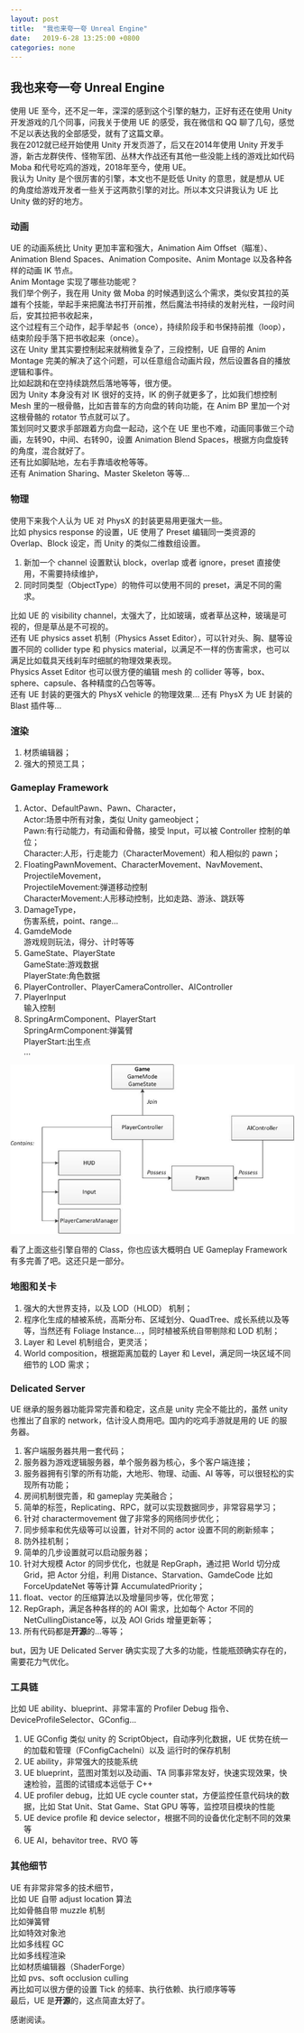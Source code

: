 ```yaml
---
layout: post
title:  "我也来夸一夸 Unreal Engine"
date:   2019-6-28 13:25:00 +0800
categories: none
---
```

## 我也来夸一夸 Unreal Engine

使用 UE 至今，还不足一年，深深的感到这个引擎的魅力，正好有还在使用 Unity 开发游戏的几个同事，问我关于使用 UE 的感受，我在微信和 QQ 聊了几句，感觉不足以表达我的全部感受，就有了这篇文章。<br>
我在2012就已经开始使用 Unity 开发页游了，后又在2014年使用 Unity 开发手游，新古龙群侠传、怪物军团、丛林大作战还有其他一些没能上线的游戏比如代码 Moba 和代号吃鸡的游戏，2018年至今，使用 UE。<br>
我认为 Unity 是个很厉害的引擎，本文也不是贬低 Unity 的意思，就是想从 UE 的角度给游戏开发者一些关于这两款引擎的对比。所以本文只讲我认为 UE 比 Unity 做的好的地方。<br>

### 动画
UE 的动画系统比 Unity 更加丰富和强大，Animation Aim Offset（瞄准）、Animation Blend Spaces、Animation Composite、Anim Montage 以及各种各样的动画 IK 节点。<br>
Anim Montage 实现了哪些功能呢？<br>
我们举个例子，我在用 Unity 做 Moba 的时候遇到这么个需求，类似安其拉的英雄有个技能，举起手来把魔法书打开前推，然后魔法书持续的发射光柱，一段时间后，安其拉把书收起来，<br>
这个过程有三个动作，起手举起书（once），持续阶段手和书保持前推（loop），结束阶段手落下把书收起来（once）。<br>
这在 Unity 里其实要控制起来就稍微复杂了，三段控制，UE 自带的 Anim Montage 完美的解决了这个问题，可以任意组合动画片段，然后设置各自的播放逻辑和事件。<br>
比如起跳和在空持续跳然后落地等等，很方便。<br>
因为 Unity 本身没有对 IK 很好的支持，IK 的例子就更多了，比如我们想控制 Mesh 里的一根骨骼，比如吉普车的方向盘的转向功能，在 Anim BP 里加一个对这根骨骼的 rotator 节点就可以了。<br>
策划同时又要求手部跟着方向盘一起动，这个在 UE 里也不难，动画同事做三个动画，左转90，中间、右转90，设置 Animation Blend Spaces，根据方向盘旋转的角度，混合就好了。<br>
还有比如脚贴地，左右手靠墙收枪等等。<br>
还有 Animation Sharing、Master Skeleton 等等...<br>

### 物理
使用下来我个人认为 UE 对 PhysX 的封装更易用更强大一些。<br>
比如 physics response 的设置，UE 使用了 Preset 编辑同一类资源的 Overlap、Block 设定，而 Unity 的类似二维数组设置。<br>
1. 新加一个 channel 设置默认 block，overlap 或者 ignore，preset 直接使用，不需要持续维护，<br>
2. 同时同类型（ObjectType）的物件可以使用不同的 preset，满足不同的需求。<br>

比如 UE 的 visibility channel，太强大了，比如玻璃，或者草丛这种，玻璃是可视的，但是草丛是不可视的。<br>
还有 UE physics asset 机制（Physics Asset Editor），可以针对头、胸、腿等设置不同的 collider type 和 physics material，以满足不一样的伤害需求，也可以满足比如载具天线刹车时细腻的物理效果表现。<br>
Physics Asset Editor 也可以很方便的编辑 mesh 的 collider 等等，box、sphere、capsule、各种精度的凸包等等。<br>
还有 UE 封装的更强大的 PhysX vehicle 的物理效果...
还有 PhysX 为 UE 封装的 Blast 插件等...

### 渲染
1. 材质编辑器；
2. 强大的预览工具；

### Gameplay Framework
1. Actor、DefaultPawn、Pawn、Character，<br>
Actor:场景中所有对象，类似 Unity gameobject；<br>
Pawn:有行动能力，有动画和骨骼，接受 Input，可以被 Controller 控制的单位；<br>
Character:人形，行走能力（CharacterMovement）和人相似的 pawn；<br>
2. FloatingPawnMovement、CharacterMovement、NavMovement、ProjectileMovement，<br>
ProjectileMovement:弹道移动控制<br>
CharacterMovement:人形移动控制，比如走路、游泳、跳跃等<br>
3. DamageType，<br>
伤害系统，point、range...<br>
4. GamdeMode<br>
游戏规则玩法，得分、计时等等
5. GameState、PlayerState<br>
GameState:游戏数据<br>
PlayerState:角色数据<br>
6. PlayerController、PlayerCameraController、AIController<br>
7. PlayerInput<br>
输入控制
8. SpringArmComponent、PlayerStart<br>
SpringArmComponent:弹簧臂<br>
PlayerStart:出生点<br>
...

![ue-game-gramework.h](/images/ue-game-gramework.png)<br>

看了上面这些引擎自带的 Class，你也应该大概明白 UE Gameplay Framework 有多完善了吧。这还只是一部分。<br>
### 地图和关卡
1. 强大的大世界支持，以及 LOD（HLOD） 机制；
2. 程序化生成的植被系统，高斯分布、区域划分、QuadTree、成长系统以及等等，当然还有 Foliage Instance...，同时植被系统自带剔除和 LOD 机制；
3. Layer 和 Level 机制组合，更灵活；
4. World composition，根据距离加载的 Layer 和 Level，满足同一块区域不同细节的 LOD 需求；

### Delicated Server
UE 继承的服务器功能异常完善和稳定，这点是 unity 完全不能比的，虽然 unity 也推出了自家的 network，估计没人商用吧。国内的吃鸡手游就是用的 UE 的服务器。<br>

1. 客户端服务器共用一套代码；
2. 服务器为游戏逻辑服务器，单个服务器为核心，多个客户端连接；
3. 服务器拥有引擎的所有功能，大地形、物理、动画、AI 等等，可以很轻松的实现所有功能；
4. 房间机制很完善，和 gameplay 完美融合；
5. 简单的标签，Replicating、RPC，就可以实现数据同步，非常容易学习；
6. 针对 charactermovement 做了非常多的网络同步优化；
7. 同步频率和优先级等可以设置，针对不同的 actor 设置不同的刷新频率；
8. 防外挂机制；
9. 简单的几步设置就可以启动服务器；
10. 针对大规模 Actor 的同步优化，也就是 RepGraph，通过把 World 切分成 Grid，把 Actor 分组，利用 Distance、Starvation、GamdeCode 比如 ForceUpdateNet 等等计算 AccumulatedPriority；
11. float、vector 的压缩算法以及增量同步等，优化带宽；
12. RepGraph，满足各种各样的的 AOI 需求，比如每个 Actor 不同的 NetCullingDistance等，以及 AOI Grids 增量更新等；
13. 所有代码都是**开源**的...等等；

but，因为 UE Delicated Server 确实实现了大多的功能，性能瓶颈确实存在的，需要花力气优化。<br>

### 工具链
比如 UE ability、blueprint、非常丰富的 Profiler Debug 指令、DeviceProfileSelector、GConfig...<br>
1. UE GConfig 类似 unity 的 ScriptObject，自动序列化数据，UE 优势在统一的加载和管理（FConfigCacheIni）以及 运行时的保存机制
2. UE ability，非常强大的技能系统
3. UE blueprint，蓝图对策划以及动画、TA 同事非常友好，快速实现效果，快速检验，蓝图的试错成本远低于 C++
4. UE profiler debug，比如 UE cycle counter stat，方便监控任意代码块的数据，比如 Stat Unit、Stat Game、Stat GPU 等等，监控项目模块的性能
5. UE device profile 和 device selector，根据不同的设备优化定制不同的效果等
6. UE AI，behavitor tree、RVO 等

### 其他细节
UE 有非常非常多的技术细节，<br>
比如 UE 自带 adjust location 算法<br>
比如骨骼自带 muzzle 机制<br>
比如弹簧臂<br>
比如特效对象池<br>
比如多线程 GC<br>
比如多线程渲染<br>
比如材质编辑器（ShaderForge）<br>
比如 pvs、soft occlusion culling<br>
再比如可以很方便的设置 Tick 的频率、执行依赖、执行顺序等等<br>
最后，UE 是**开源**的，这点简直太好了。

感谢阅读。<br>


